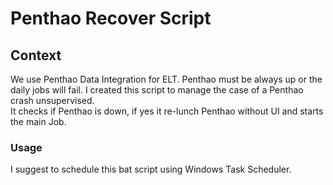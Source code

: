 # Penthao Recover Script

## Context 

We use Penthao Data Integration for ELT. Penthao must be always up or the daily jobs will fail.
I created this script to manage the case of a Penthao crash unsupervised.  
It checks if Penthao is down, if yes it re-lunch Penthao without UI and starts the main Job.

### Usage

I suggest to schedule this bat script using Windows Task Scheduler.
